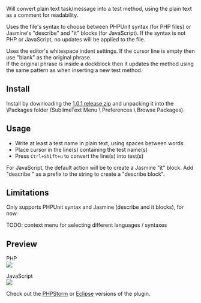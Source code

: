Will convert plain text task/message into a test method, using the plain text as a comment for readability.

Uses the file's syntax to choose between PHPUnit syntax (for PHP files) or Jasmine's "describe" and "it" blocks (for JavaScript).
If the syntax is not PHP or JavaScript, no updates will be applied to the file.

Uses the editor's whitespace indent settings. If the cursor line is empty then use "blank" as the original phrase.<br/>
If the original phrase is inside a dockblock then it updates the method using the same pattern as when inserting a new test method.

Install
-----
Install by downloading the [1.0.1 release zip](https://github.com/testNameGenerator/SublimeText-plugin/releases/download/1.0.1/testNameGenerator.zip) and unpacking it into the \Packages folder (SublimeText Menu \ Preferences \ Browse Packages).

Usage
-----
   * Write at least a test name in plain text, using spaces between words
   * Place cursor in the line(s) containing the test name(s)
   * Press `Ctrl+Shift+u` to convert the line(s) into test(s)

For JavaScript, the default action will be to create a Jasmine "it" block. Add "describe " as a prefix to the string to create a "describe block".

Limitations
-----
Only supports PHPUnit syntax and Jasmine (describe and it blocks), for now.

TODO: context menu for selecting different languages / syntaxes

Preview
-----
PHP<br/>
![](https://raw.githubusercontent.com/testNameGenerator/SublimeText-plugin/master/preview.png)

JavaScript<br/>
![](https://raw.githubusercontent.com/testNameGenerator/SublimeText-plugin/master/preview-jasmine.png)

Check out the [PHPStorm](https://github.com/testNameGenerator/PHPStorm-plugin) or [Eclipse](https://github.com/testNameGenerator/Eclipse-plugin) versions of the plugin.
